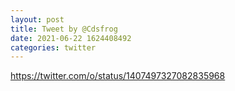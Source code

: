 ```yaml
--- 
layout: post 
title: Tweet by @Cdsfrog 
date: 2021-06-22 1624408492 
categories: twitter 
--- 
```

https://twitter.com/o/status/1407497327082835968